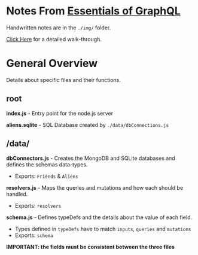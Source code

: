 # Notes From [Essentials of GraphQL](https://www.linkedin.com/learning/graphql-essential-training/data-persistence-with-sql)

Handwritten notes are in the `./img/` folder.

[Click Here](/walk-thru.md) for a detailed walk-through.

# General Overview
Details about specific files and their functions.

## root

**index.js** - Entry point for the node.js server

**aliens.sqlite** - SQL Database created by `./data/dbConnections.js`

## /data/

**dbConnectors.js** - Creates the MongoDB and SQLite databases and defines the schemas data-types.
  - Exports: `Friends` & `Aliens`

**resolvers.js** - Maps the queries and mutations and how each should be handled.
  - Exports: `resolvers`

**schema.js** - Defines typeDefs and the details about the value of each field.
  - Types defined in `typeDefs` have to match `inputs`, `queries` and `mutations`
  - Exports: `schema`

**IMPORTANT: the fields must be consistent between the three files**